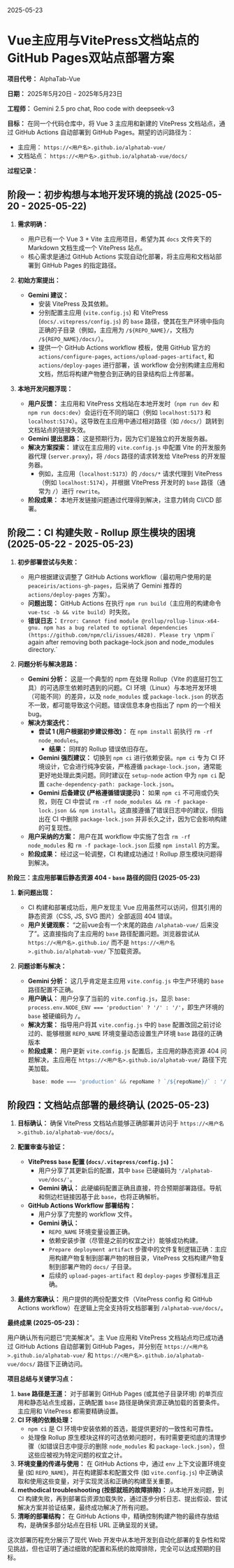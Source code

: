 2025-05-23

# **Vue主应用与VitePress文档站点的GitHub Pages双站点部署方案**

**项目代号：** AlphaTab-Vue

**日期：** 2025年5月20日 - 2025年5月23日

**工程师：** Gemini 2.5 pro chat, Roo code with deepseek-v3

**目标：** 在同一个代码仓库中，将 Vue 3 主应用和新建的 VitePress 文档站点，通过 GitHub Actions 自动部署到 GitHub Pages。期望的访问路径为：

* 主应用： `https://<用户名>.github.io/alphatab-vue/`
* 文档站点： `https://<用户名>.github.io/alphatab-vue/docs/`

**过程记录：**

## 阶段一：初步构想与本地开发环境的挑战 (2025-05-20 - 2025-05-22)

1.  **需求明确：**
    * 用户已有一个 Vue 3 + Vite 主应用项目，希望为其 `docs` 文件夹下的 Markdown 文档生成一个 VitePress 站点。
    * 核心需求是通过 GitHub Actions 实现自动化部署，将主应用和文档站部署到 GitHub Pages 的指定路径。

2.  **初始方案提出：**
    * **Gemini 建议：**
        * 安装 VitePress 及其依赖。
        * 分别配置主应用 (`vite.config.js`) 和 VitePress (`docs/.vitepress/config.js`) 的 `base` 路径，使其在生产环境中指向正确的子目录（例如，主应用为 `/${REPO_NAME}/`，文档为 `/${REPO_NAME}/docs/`）。
        * 提供一个 GitHub Actions workflow 模板，使用 GitHub 官方的 `actions/configure-pages`, `actions/upload-pages-artifact`, 和 `actions/deploy-pages` 进行部署，该 workflow 会分别构建主应用和文档，然后将构建产物整合到正确的目录结构后上传部署。

3.  **本地开发问题浮现：**
    * **用户反馈：** 主应用和 VitePress 文档站在本地开发时（`npm run dev` 和 `npm run docs:dev`）会运行在不同的端口（例如 `localhost:5173` 和 `localhost:5174`）。这导致在主应用中通过相对路径（如 `/docs/`）跳转到文档站点的链接失效。
    * **Gemini 提出思路：** 这是预期行为，因为它们是独立的开发服务器。
    * **解决方案探索：** 建议在主应用的 `vite.config.js` 中配置 Vite 的开发服务器代理 (`server.proxy`)，将 `/docs` 路径的请求转发给 VitePress 的开发服务器。
        * 例如，主应用（`localhost:5173`）的 `/docs/*` 请求代理到 VitePress（例如 `localhost:5174`），并根据 VitePress 开发时的 `base` 路径（通常为 `/`）进行 `rewrite`。
    * **阶段成果：** 本地开发链接问题通过代理得到解决，注意力转向 CI/CD 部署。

## 阶段二：CI 构建失败 - Rollup 原生模块的困境 (2025-05-22 - 2025-05-23)

1.  **初步部署尝试与失败：**
    * 用户根据建议调整了 GitHub Actions workflow（最初用户使用的是 `peaceiris/actions-gh-pages`，后采纳了 Gemini 推荐的 `actions/deploy-pages` 方案）。
    * **问题出现：** GitHub Actions 在执行 `npm run build`（主应用的构建命令 `vue-tsc -b && vite build`）时失败。
    * **错误日志：** `Error: Cannot find module @rollup/rollup-linux-x64-gnu. npm has a bug related to optional dependencies (https://github.com/npm/cli/issues/4828). Please try \`npm i\` again after removing both package-lock.json and node_modules directory.`

2.  **问题分析与解决思路：**
    * **Gemini 分析：** 这是一个典型的 npm 在处理 Rollup（Vite 的底层打包工具）的可选原生依赖时遇到的问题。CI 环境（Linux）与本地开发环境（可能不同）的差异，以及 `node_modules` 或 `package-lock.json` 的状态不一致，都可能导致这个问题。错误信息本身也指出了 npm 的一个相关 bug。
    * **解决方案迭代：**
        * **尝试 1 (用户根据初步建议修改)：** 在 `npm install` 前执行 `rm -rf node_modules`。
            * **结果：** 同样的 Rollup 错误依旧存在。
        * **Gemini 强烈建议：** 切换到 `npm ci` 进行依赖安装。`npm ci` 专为 CI 环境设计，它会进行纯净安装，严格遵循 `package-lock.json`，通常能更好地处理此类问题。同时建议在 `setup-node` action 中为 `npm ci` 配置 `cache-dependency-path: package-lock.json`。
        * **Gemini 后备建议 (严格遵循错误提示)：** 如果 `npm ci` 不可用或仍失败，则在 CI 中尝试 `rm -rf node_modules && rm -f package-lock.json && npm install`。这直接遵循了错误日志中的建议，但指出在 CI 中删除 `package-lock.json` 并非长久之计，因为它会影响构建的可复现性。
    * **用户采纳的方案：** 用户在其 workflow 中实施了包含 `rm -rf node_modules` 和 `rm -f package-lock.json` 后接 `npm install` 的方案。
    * **阶段成果：** 经过这一轮调整，CI 构建成功通过！Rollup 原生模块问题得到解决。

**阶段三：主应用部署后静态资源 404 - `base` 路径的回归 (2025-05-23)**

1.  **新问题出现：**
    * CI 构建和部署成功后，用户发现主 Vue 应用虽然可以访问，但其引用的静态资源（CSS, JS, SVG 图片）全部返回 404 错误。
    * **用户关键观察：** “之前vue会有一个末尾的路由 `/alphatab-vue/` 后来没了”。这直接指向了主应用的 `base` 路径配置问题。浏览器尝试从 `https://<用户名>.github.io/` 而不是 `https://<用户名>.github.io/alphatab-vue/` 下加载资源。

2.  **问题诊断与解决：**
    * **Gemini 分析：** 这几乎肯定是主应用 `vite.config.js` 中生产环境的 `base` 路径配置不正确。
    * **用户确认：** 用户分享了当前的 `vite.config.js`，显示 `base: process.env.NODE_ENV === 'production' ? '/' : '/'`，即生产环境的 `base` 被硬编码为 `/`。
    * **解决方案：** 指导用户将其 `vite.config.js` 中的 `base` 配置改回之前讨论过的、能够根据 `REPO_NAME` 环境变量动态设置生产环境 `base` 路径的正确版本
    * **阶段成果：** 用户更新 `vite.config.js` 配置后，主应用的静态资源 404 问题解决，主应用在 `https://<用户名>.github.io/alphatab-vue/` 路径下完美加载。

```javascript
        base: mode === 'production' && repoName ? `/${repoName}/` : '/',
```

## 阶段四：文档站点部署的最终确认 (2025-05-23)

1. **目标确认：** 确保 VitePress 文档站点能够正确部署并访问于 `https://<用户名>.github.io/alphatab-vue/docs/`。

2. **配置审查与验证：**
    * **VitePress `base` 配置 (`docs/.vitepress/config.js`)：**
        * 用户分享了其更新后的配置，其中 `base` 已硬编码为 `'/alphatab-vue/docs/'`。
        * **Gemini 确认：** 此硬编码配置正确且直接，符合预期部署路径。导航和侧边栏链接因基于此 `base`，也将正确解析。
    * **GitHub Actions Workflow 部署结构：**
        * 用户分享了完整的 workflow 文件。
        * **Gemini 确认：**
            * `REPO_NAME` 环境变量设置正确。
            * 依赖安装步骤（尽管是之前的权宜之计）能够成功构建。
            * `Prepare deployment artifact` 步骤中的文件复制逻辑正确：主应用构建产物复制到部署产物的根目录，VitePress 文档构建产物复制到部署产物的 `docs/` 子目录。
            * 后续的 `upload-pages-artifact` 和 `deploy-pages` 步骤标准且正确。

3. **最终方案确认：** 用户提供的两份配置文件（VitePress config 和 GitHub Actions workflow）在逻辑上完全支持将文档部署到 `/alphatab-vue/docs/`。

**最终成果 (2025-05-23)：**

用户确认所有问题已“完美解决”。主 Vue 应用和 VitePress 文档站点均已成功通过 GitHub Actions 自动部署到 GitHub Pages，并分别在 `https://<用户名>.github.io/alphatab-vue/` 和 `https://<用户名>.github.io/alphatab-vue/docs/` 路径下正确访问。

**项目总结与关键学习点：**

1. **`base` 路径是王道：** 对于部署到 GitHub Pages (或其他子目录环境) 的单页应用和静态站点生成器，正确配置 `base` 路径是确保资源正确加载的首要条件。主应用和 VitePress 都需要精确设置。
2. **CI 环境的依赖处理：**
    * `npm ci` 是 CI 环境中安装依赖的首选，能提供更好的一致性和可靠性。
    * 处理像 Rollup 原生模块这样的可选依赖问题时，有时需要更彻底的清理步骤（如错误日志中提示的删除 `node_modules` 和 `package-lock.json`），但这些应被视为特定问题的权宜之计。
3. **环境变量的传递与使用：** 在 GitHub Actions 中，通过 `env` 上下文设置环境变量 (如 `REPO_NAME`)，并在构建脚本和配置文件 (如 `vite.config.js`) 中正确读取和使用这些变量，对于实现灵活和正确的构建至关重要。
4. **methodical troubleshooting (按部就班的故障排除)：** 从本地开发问题，到 CI 构建失败，再到部署后资源加载失败，通过逐步分析日志、提出假设、尝试解决方案并验证结果，最终成功解决了所有问题。
5. **清晰的部署结构：** 在 GitHub Actions 中，精确控制构建产物的最终存放结构，是确保多部分站点在目标 URL 正确呈现的关键。

这次部署历程充分展示了现代 Web 开发中从本地开发到自动化部署的复杂性和常见挑战，但也证明了通过细致的配置和系统的故障排除，完全可以达成预期的目标。
